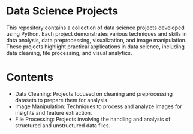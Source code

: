# Data Science Projects
This repository contains a collection of data science projects developed using Python. Each project demonstrates various techniques and skills in data analysis, data preprocessing, visualization, and image manipulation. These projects highlight practical applications in data science, including data cleaning, file processing, and visual analytics.
# Contents
- Data Cleaning: Projects focused on cleaning and preprocessing datasets to prepare them for analysis.
- Image Manipulation: Techniques to process and analyze images for insights and feature extraction.
- File Processing: Projects involving the handling and analysis of structured and unstructured data files.
